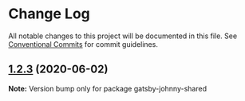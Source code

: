# Change Log

All notable changes to this project will be documented in this file.
See [Conventional Commits](https://conventionalcommits.org) for commit guidelines.

## [1.2.3](https://github.com/johnny-mh/blog/compare/v1.2.2...v1.2.3) (2020-06-02)

**Note:** Version bump only for package gatsby-johnny-shared
